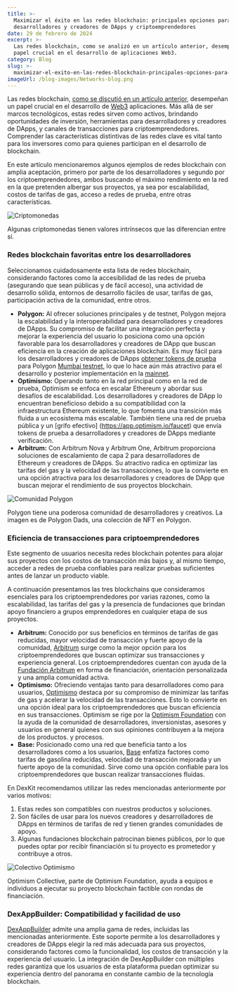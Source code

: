 ```yaml
---
title: >-
  Maximizar el éxito en las redes blockchain: principales opciones para
  desarrolladores y creadores de DApps y criptoemprendedores
date: 29 de febrero de 2024
excerpt: >-
  Las redes blockchain, como se analizó en un artículo anterior, desempeñan un
  papel crucial en el desarrollo de aplicaciones Web3.
category: Blog
slug: >-
  maximizar-el-exito-en-las-redes-blockchain-principales-opciones-para-desarrolladores-y-constructores-y-criptoemprendedores-de-dapps
imageUrl: /blog-images/Networks-blog.png
---
```

Las redes blockchain, [como se discutió en un artículo anterior](https://dexkit.com/es/blog/embarcarse-en-la-comprension-de-las-redes-blockchain-y-sus-aplicaciones-transformadoras), desempeñan un papel crucial en el desarrollo de [Web3](https://dexkit.com/es/blog/web3-el-presente-y-el-futuro-de-internet) aplicaciones. Más allá de ser marcos tecnológicos, estas redes sirven como activos, brindando oportunidades de inversión, herramientas para desarrolladores y creadores de DApps, y canales de transacciones para criptoemprendedores. Comprender las características distintivas de las redes clave es vital tanto para los inversores como para quienes participan en el desarrollo de blockchain.

En este artículo mencionaremos algunos ejemplos de redes blockchain con amplia aceptación, primero por parte de los desarrolladores y segundo por los criptoemprendedores, ambos buscando el máximo rendimiento en la red en la que pretenden albergar sus proyectos, ya sea por escalabilidad, costos de tarifas de gas, acceso a redes de prueba, entre otras características.

![Criptomonedas](/blog-images/cryptocurrency-shutterstock_725383297.jpg)

Algunas criptomonedas tienen valores intrínsecos que las diferencian entre sí.

### Redes blockchain favoritas entre los desarrolladores

Seleccionamos cuidadosamente esta lista de redes blockchain, considerando factores como la accesibilidad de las redes de prueba (asegurando que sean públicas y de fácil acceso), una actividad de desarrollo sólida, entornos de desarrollo fáciles de usar, tarifas de gas, participación activa de la comunidad, entre otros.

* **Polygon:** Al ofrecer soluciones principales y de testnet, Polygon mejora la escalabilidad y la interoperabilidad para desarrolladores y creadores de DApps. Su compromiso de facilitar una integración perfecta y mejorar la experiencia del usuario lo posiciona como una opción favorable para los desarrolladores y creadores de DApp que buscan eficiencia en la creación de aplicaciones blockchain. Es muy fácil para los desarrolladores y creadores de DApps [obtener tokens de prueba](https://faucet.polygon.technology/) para Polygon [Mumbai testnet](https://mumbai.polygonscan.com/), lo que lo hace aún más atractivo para el desarrollo y posterior implementación en la [mainnet](https://polygonscan.com/).
* **Optimismo:** Operando tanto en la red principal como en la red de prueba, Optimism se enfoca en escalar Ethereum y abordar sus desafíos de escalabilidad. Los desarrolladores y creadores de DApp lo encuentran beneficioso debido a su compatibilidad con la infraestructura Ethereum existente, lo que fomenta una transición más fluida a un ecosistema más escalable. También tiene una red de prueba pública y un [grifo efectivo] (<https://app.optimism.io/faucet>) que envía tokens de prueba a desarrolladores y creadores de DApps mediante verificación.
* **Arbitrum:** Con Arbitrum Nova y Arbitrum One, Arbitrum proporciona soluciones de escalamiento de capa 2 para desarrolladores de Ethereum y creadores de DApps. Su atractivo radica en optimizar las tarifas del gas y la velocidad de las transacciones, lo que la convierte en una opción atractiva para los desarrolladores y creadores de DApp que buscan mejorar el rendimiento de sus proyectos blockchain.

![Comunidad Polygon](/blog-images/polygondads_bg.png)

Polygon tiene una poderosa comunidad de desarrolladores y creativos. La imagen es de Polygon Dads, una colección de NFT en Polygon.

### Eficiencia de transacciones para criptoemprendedores

Este segmento de usuarios necesita redes blockchain potentes para alojar sus proyectos con los costos de transacción más bajos y, al mismo tiempo, acceder a redes de prueba confiables para realizar pruebas suficientes antes de lanzar un producto viable.

A continuación presentamos las tres blockchains que consideramos esenciales para los criptoemprendedores por varias razones, como la escalabilidad, las tarifas del gas y la presencia de fundaciones que brindan apoyo financiero a grupos emprendedores en cualquier etapa de sus proyectos.

* **Arbitrum:** Conocido por sus beneficios en términos de tarifas de gas reducidas, mayor velocidad de transacción y fuerte apoyo de la comunidad, [Arbitrum](https://arbitrum.io/) surge como la mejor opción para los criptoemprendedores que buscan optimizar sus transacciones y experiencia general. Los criptoemprendedores cuentan con ayuda de la [Fundación Arbitrum](https://arbitrum.foundation/) en forma de financiación, orientación personalizada y una amplia comunidad activa.
* **Optimismo:** Ofreciendo ventajas tanto para desarrolladores como para usuarios, [Optimismo](https://optimismo.io) destaca por su compromiso de minimizar las tarifas de gas y acelerar la velocidad de las transacciones. Esto lo convierte en una opción ideal para los criptoemprendedores que buscan eficiencia en sus transacciones. Optimism se rige por la [Optimism Foundation](https://www.optimism.io/about) con la ayuda de la comunidad de desarrolladores, inversionistas, asesores y usuarios en general quienes con sus opiniones contribuyen a la mejora de los productos. y procesos.
* **Base:** Posicionado como una red que beneficia tanto a los desarrolladores como a los usuarios, [Base](https://base.org) enfatiza factores como tarifas de gasolina reducidas, velocidad de transacción mejorada y un fuerte apoyo de la comunidad. Sirve como una opción confiable para los criptoemprendedores que buscan realizar transacciones fluidas.

En DexKit recomendamos utilizar las redes mencionadas anteriormente por varios motivos:

1. Estas redes son compatibles con nuestros productos y soluciones.
2. Son fáciles de usar para los nuevos creadores y desarrolladores de DApps en términos de tarifas de red y tienen grandes comunidades de apoyo.
3. Algunas fundaciones blockchain patrocinan bienes públicos, por lo que puedes optar por recibir financiación si tu proyecto es prometedor y contribuye a otros.

![Colectivo Optimismo](/blog-images/optimismocollective.png)

Optimism Collective, parte de Optimism Foundation, ayuda a equipos e individuos a ejecutar su proyecto blockchain factible con rondas de financiación.

### DexAppBuilder: Compatibilidad y facilidad de uso

[DexAppBuilder](https://dexappbuilder.dexkit.com/) admite una amplia gama de redes, incluidas las mencionadas anteriormente. Este soporte permite a los desarrolladores y creadores de DApps elegir la red más adecuada para sus proyectos, considerando factores como la funcionalidad, los costos de transacción y la experiencia del usuario. La integración de DexAppBuilder con múltiples redes garantiza que los usuarios de esta plataforma puedan optimizar su experiencia dentro del panorama en constante cambio de la tecnología blockchain.
